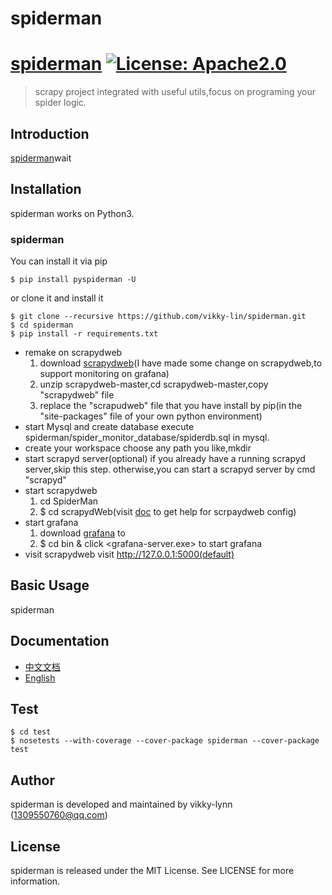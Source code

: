 # spiderman

# [spiderman](https://github.com/vikky-lynn/spiderman) [![License: Apache2.0](https://img.shields.io/badge/License-Apache2.0-green.svg)](http://www.apache.org/licenses/LICENSE-2.0)

> scrapy project integrated with useful utils,focus on programing your spider logic.


## Introduction
[spiderman]()wait

## Installation
spiderman works on Python3. 


### spiderman
You can install it via pip
```
$ pip install pyspiderman -U
```

or clone it and install it
```
$ git clone --recursive https://github.com/vikky-lin/spiderman.git
$ cd spiderman
$ pip install -r requirements.txt
```
* remake on scrapydweb
  1. download [scrapydweb](https://github.com/vikky-lin/scrapydweb/archive/master.zip)(I have made some change on scrapydweb,to support monitoring on grafana)
  2. unzip scrapydweb-master,cd scrapydweb-master,copy "scrapydweb" file
  3. replace the "scrapudweb" file that you have install by pip(in the "site-packages" file of your own python environment)
* start Mysql and create database <spiderdb>
  execute spiderman/spider_monitor_database/spiderdb.sql in mysql.
* create your workspace
  choose any path you like,mkdir <SpiderMan> 
* start scrapyd server(optional)
  if you already have a running scrapyd server,skip this step.
  otherwise,you can start a scrapyd server by cmd "scrapyd"
* start scrapydweb
  1. cd SpiderMan
  2. $ cd scrapydWeb(visit [doc](https://github.com/my8100/scrapydweb/blob/master/README_CN.md) to get help for scrpaydweb config)
* start grafana
  1. download [grafana]() to <SpiderMan> 
  2. $ cd bin & click <grafana-server.exe> to start grafana
* visit scrapydweb
  visit http://127.0.0.1:5000(default)

## Basic Usage
  spiderman 
## Documentation
* [中文文档]()
* [English]()


## Test
```shell
$ cd test
$ nosetests --with-coverage --cover-package spiderman --cover-package test
```

## Author
spiderman is developed and maintained by vikky-lynn ([1309550760@qq.com](1309550760@qq.com))

## License
spiderman is released under the MIT License. See LICENSE for more information.

